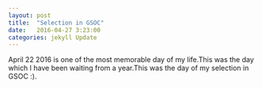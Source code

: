 ```yaml
---
layout: post
title:  "Selection in GSOC"
date:   2016-04-27 3:23:00
categories: jekyll Update
---
```


April 22 2016 is one of the most memorable day of my life.This was the day which I have been waiting from a year.This was the day of my selection in GSOC :).
